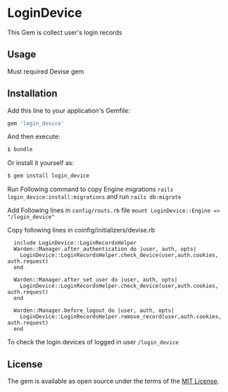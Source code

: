 # LoginDevice
This Gem is collect user's login records

## Usage
Must required Devise gem

## Installation
Add this line to your application's Gemfile:

```ruby
gem 'login_device'
```

And then execute:
```bash
$ bundle
```

Or install it yourself as:
```bash
$ gem install login_device
```

Run Following command to copy Engine migrations
`rails login_device:install:migrations`
and run `rails db:migrate`

Add Following lines in `config/routs.rb` file
`mount LoginDevice::Engine => "/login_device"`

Copy following lines in coinfig/initializers/devise.rb
```
  include LoginDevice::LoginRecordsHelper
  Warden::Manager.after_authentication do |user, auth, opts|
    LoginDevice::LoginRecordsHelper.check_device(user,auth.cookies, auth.request)
  end

  Warden::Manager.after_set_user do |user, auth, opts|
    LoginDevice::LoginRecordsHelper.check_device(user,auth.cookies, auth.request)
  end

  Warden::Manager.before_logout do |user, auth, opts|
    LoginDevice::LoginRecordsHelper.remove_record(user,auth.cookies, auth.request)
  end
  ```
To check the login devices of logged in user
`/login_device`

## License
The gem is available as open source under the terms of the [MIT License](https://opensource.org/licenses/MIT).
